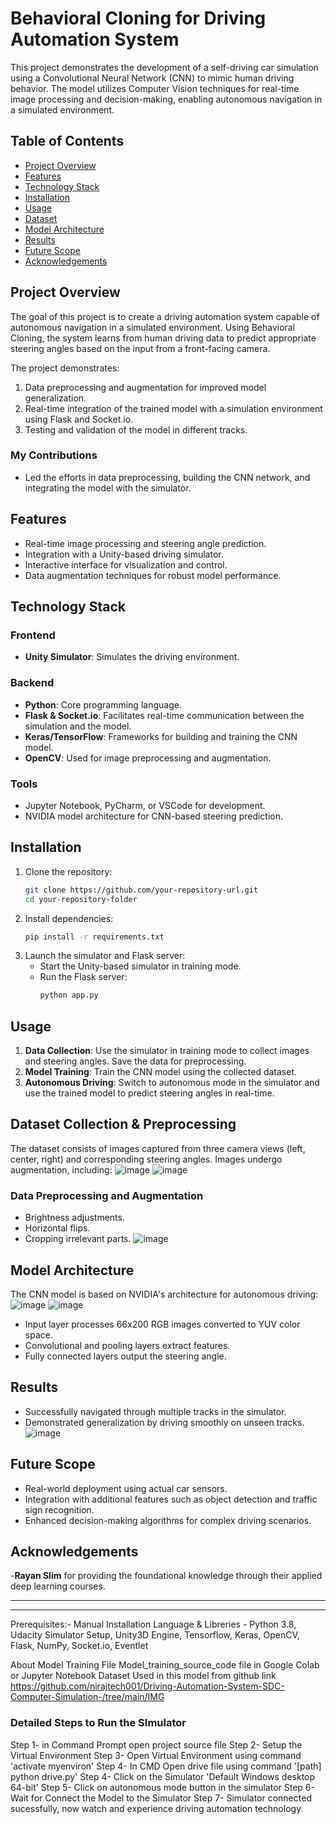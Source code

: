 
# Behavioral Cloning for Driving Automation System

This project demonstrates the development of a self-driving car simulation using a Convolutional Neural Network (CNN) to mimic human driving behavior. The model utilizes Computer Vision techniques for real-time image processing and decision-making, enabling autonomous navigation in a simulated environment.

## Table of Contents
- [Project Overview](#project-overview)
- [Features](#features)
- [Technology Stack](#technology-stack)
- [Installation](#installation)
- [Usage](#usage)
- [Dataset](#dataset)
- [Model Architecture](#model-architecture)
- [Results](#results)
- [Future Scope](#future-scope)
- [Acknowledgements](#acknowledgements)

## Project Overview
The goal of this project is to create a driving automation system capable of autonomous navigation in a simulated environment. Using Behavioral Cloning, the system learns from human driving data to predict appropriate steering angles based on the input from a front-facing camera.

The project demonstrates:
1. Data preprocessing and augmentation for improved model generalization.
2. Real-time integration of the trained model with a simulation environment using Flask and Socket.io.
3. Testing and validation of the model in different tracks.

### **My Contributions**
- Led the efforts in data preprocessing, building the CNN network, and integrating the model with the simulator.

## Features
- Real-time image processing and steering angle prediction.
- Integration with a Unity-based driving simulator.
- Interactive interface for visualization and control.
- Data augmentation techniques for robust model performance.

## Technology Stack
### Frontend
- **Unity Simulator**: Simulates the driving environment.

### Backend
- **Python**: Core programming language.
- **Flask & Socket.io**: Facilitates real-time communication between the simulation and the model.
- **Keras/TensorFlow**: Frameworks for building and training the CNN model.
- **OpenCV**: Used for image preprocessing and augmentation.

### Tools
- Jupyter Notebook, PyCharm, or VSCode for development.
- NVIDIA model architecture for CNN-based steering prediction.

## Installation
1. Clone the repository:
   ```bash
   git clone https://github.com/your-repository-url.git
   cd your-repository-folder
   ```
2. Install dependencies:
   ```bash
   pip install -r requirements.txt
   ```
3. Launch the simulator and Flask server:
   - Start the Unity-based simulator in training mode.
   - Run the Flask server:
     ```bash
     python app.py
     ```

## Usage
1. **Data Collection**: Use the simulator in training mode to collect images and steering angles. Save the data for preprocessing.
2. **Model Training**: Train the CNN model using the collected dataset.
3. **Autonomous Driving**: Switch to autonomous mode in the simulator and use the trained model to predict steering angles in real-time.

## Dataset Collection & Preprocessing
The dataset consists of images captured from three camera views (left, center, right) and corresponding steering angles. Images undergo augmentation, including:
![image](https://github.com/user-attachments/assets/90721280-69d9-4333-93ed-9dff05f07a69)
![image](https://github.com/user-attachments/assets/eca796cb-f051-4cb5-a8ba-87ad3da1aa61)
### Data Preprocessing and Augmentation
- Brightness adjustments.
- Horizontal flips.
- Cropping irrelevant parts.
![image](https://github.com/user-attachments/assets/3dd44b17-bdf6-4f5e-94ca-16fed647b463)


## Model Architecture
The CNN model is based on NVIDIA's architecture for autonomous driving:
![image](https://github.com/user-attachments/assets/d4b678ad-bfdd-433a-b2b3-664a7c84c682)
![image](https://github.com/user-attachments/assets/a68262d7-410d-4bc1-9e04-9a06ea8a4f4c)

- Input layer processes 66x200 RGB images converted to YUV color space.
- Convolutional and pooling layers extract features.
- Fully connected layers output the steering angle.

## Results
- Successfully navigated through multiple tracks in the simulator.
- Demonstrated generalization by driving smoothly on unseen tracks.
  ![image](https://github.com/user-attachments/assets/ed94686d-777b-474c-b87d-28dd2af2b0e5)


## Future Scope
- Real-world deployment using actual car sensors.
- Integration with additional features such as object detection and traffic sign recognition.
- Enhanced decision-making algorithms for complex driving scenarios.

## Acknowledgements
-**Rayan Slim** for providing the foundational knowledge through their applied deep learning courses.


---
------------------------------------------------------------------
Prerequisites:- 
Manual Installation Language & Libreries - Python 3.8, Udacity Simulator Setup, Unity3D Engine, Tensorflow, Keras, OpenCV, Flask, NumPy, Socket.io, Eventlet

About Model Training File
Model_training_source_code file in Google Colab or Jupyter Notebook
Dataset Used in this model from github link https://github.com/nirajtech001/Driving-Automation-System-SDC-Computer-Simulation-/tree/main/IMG

### Detailed Steps to Run the SImulator

Step 1- in Command Prompt open project source file
Step 2- Setup the Virtual Environment 
Step 3- Open Virtual Environment using command 'activate myenviron' 
Step 4- In CMD Open drive file using command '[path] python drive.py'
Step 4- Click on the Simulator 'Default Windows desktop 64-bit' 
Step 5- Click on autonomous mode button in the simulator
Step 6- Wait for Connect the Model to the Simulator
Step 7- Simulator connected sucessfully, now watch and experience driving automation technology.


